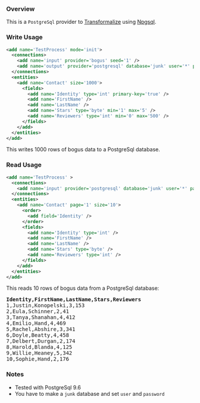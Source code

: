 ### Overview

This is a `PostgreSql` provider to [Transformalize](https://github.com/dalenewman/Transformalize) using [Npgsql](https://www.nuget.org/packages/Npgsql).

### Write Usage

```xml
<add name='TestProcess' mode='init'>
  <connections>
    <add name='input' provider='bogus' seed='1' />
    <add name='output' provider='postgresql' database='junk' user='*' password='*' />
  </connections>
  <entities>
    <add name='Contact' size='1000'>
      <fields>
        <add name='Identity' type='int' primary-key='true' />
        <add name='FirstName' />
        <add name='LastName' />
        <add name='Stars' type='byte' min='1' max='5' />
        <add name='Reviewers' type='int' min='0' max='500' />
      </fields>
    </add>
  </entities>
</add>
```

This writes 1000 rows of bogus data to a PostgreSql database.

### Read Usage

```xml
<add name='TestProcess' >
  <connections>
    <add name='input' provider='postgresql' database='junk' user='*' password='*' />
  </connections>
  <entities>
    <add name='Contact' page='1' size='10'>
      <order>
        <add field='Identity' />
      </order>
      <fields>
        <add name='Identity' type='int' />
        <add name='FirstName' />
        <add name='LastName' />
        <add name='Stars' type='byte' />
        <add name='Reviewers' type='int' />
      </fields>
    </add>
  </entities>
</add>
```

This reads 10 rows of bogus data from a PostgreSql database:

<pre>
<strong>Identity,FirstName,LastName,Stars,Reviewers</strong>
1,Justin,Konopelski,3,153
2,Eula,Schinner,2,41
3,Tanya,Shanahan,4,412
4,Emilio,Hand,4,469
5,Rachel,Abshire,3,341
6,Doyle,Beatty,4,458
7,Delbert,Durgan,2,174
8,Harold,Blanda,4,125
9,Willie,Heaney,5,342
10,Sophie,Hand,2,176</pre>

### Notes

- Tested with PostgreSql 9.6
- You have to make a `junk` database and set `user` and `password`